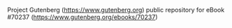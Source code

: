 Project Gutenberg (https://www.gutenberg.org) public repository for
eBook #70237 (https://www.gutenberg.org/ebooks/70237)
